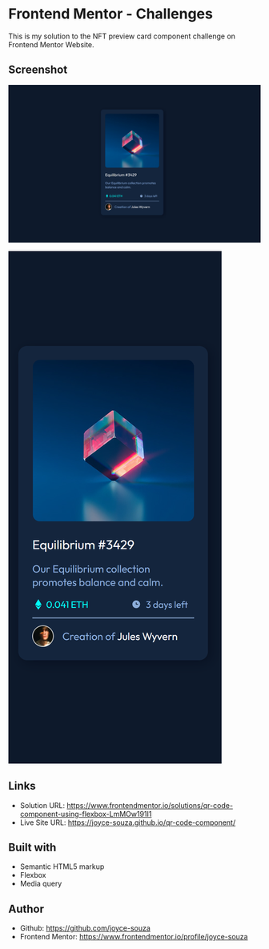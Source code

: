 # Frontend Mentor - Challenges

This is my solution to the NFT preview card component challenge on Frontend Mentor Website.

## Screenshot

![NFT preview card component - desktop](images/screenshot-desktop.png)

![NFT preview card component - mobile](images/screenshot-mobile.png)


## Links

- Solution URL: https://www.frontendmentor.io/solutions/qr-code-component-using-flexbox-LmMOw191I1
- Live Site URL: https://joyce-souza.github.io/qr-code-component/

## Built with

- Semantic HTML5 markup
- Flexbox
- Media query

## Author

- Github: https://github.com/joyce-souza
- Frontend Mentor: https://www.frontendmentor.io/profile/joyce-souza